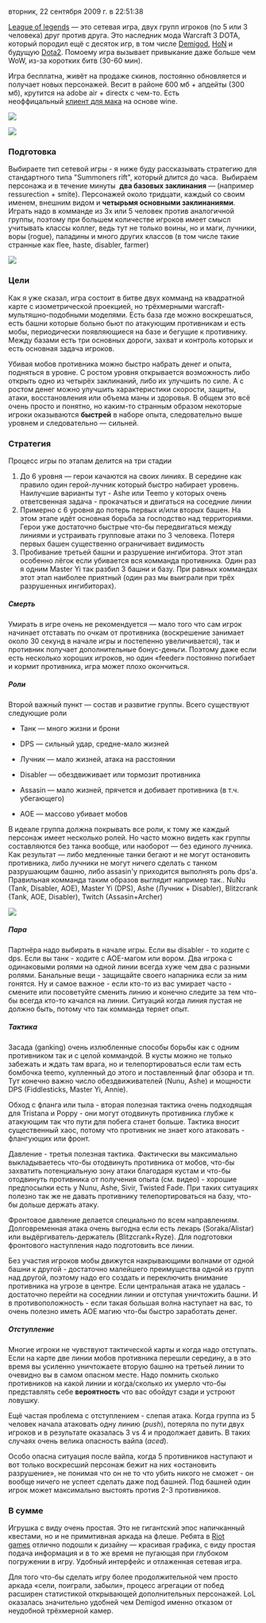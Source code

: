 вторник, 22 сентября 2009 г. в 22:51:38

[League of legends](http://eune.leagueoflegends.com/) — это сетевая игра, двух групп игроков (по 5 или 3 человека) друг против друга. Это наследник мода Warcraft 3 DOTA, который породил ещё с десяток игр, в том числе [Demigod](http://www.demigodthegame.com/), [HoN](http://www.heroesofnewerth.com/) и будущую [Dota2](http://dota2.com/). Помоему игра вызывает привыкание даже больше чем WoW, из-за коротких битв (30-60 мин).

Игра бесплатна, живёт на продаже скинов, постоянно обновляется и получает новых персонажей. Весит в районе 600 мб + апдейты (300 мб), крутится на adobe air + directx с чем-то. Есть неоффицальный [клиент для мака](http://boompje.net/forum/index.php?action=downloads) на основе wine.

![](img/Untitled-1%201.jpg)

![](img/LoL.jpg)

### Подготовка

Выбираете тип сетевой игры - я ниже буду рассказывать стратегию для стандартного типа "Summoners rift", который длится до часа.  Выбираем персонажа и в течение минуты  **два базовых заклинания** — (например ressurection + smite). Персонажей около тридцати, каждый со своим именем, внешним видом и **четырьмя основными заклинаниями**. Играть надо в комманде из 3х или 5 человек против аналогичной группы, поэтому при большем количестве игроков имеет смысл учитывать классы коллег, ведь тут не только воины, но и маги, лучники, воры (rogue), паладины и много других классов (в том числе такие странные как flee, haste, disabler, farmer)

![](img/LOL+map.jpg)

### Цели

Как я уже сказал, игра состоит в битве двух комманд на квадратной карте с изометрической проекцией, но трёхмерными warcraft-мультяшно-подобными моделями. Есть база где можно воскрешаться, есть башни которые больно бьют по атакующим противникам и есть мобы, периодически появляющиеся на базе и бегущие к противнику. Между базами есть три основных дороги, захват и контроль которых и есть основная задача игроков.

Убивая мобов противника можно быстро набрать денег и опыта, подняться в уровне. С ростом уровня открывается возможность либо открыть одно из четырёх заклинаний, либо их улучшить по силе. А с ростом денег можно улучшить характеристики скорости, защиты, атаки, восстановления или объема маны и здоровья. В общем это всё очень просто и понятно, но каким-то странным образом некоторые игроки оказываются **быстрей** в наборе опыта, следовательно выше уровнем и следовательно — сильней.

### Стратегия

Процесс игры по этапам делится на три стадии  

1. До 6 уровня — герои качаются на своих линиях. В середине как правило один герой-лучник который быстро набирает уровень. Наилучшие варианты тут - Ashe или Teemo у которых очень ответсвенная задача - прокачаться и двигаться на соседние линии
2. Примерно с 6 уровня до потерь первых и/или вторых башен. На этом этапе идёт основная борьба за господство над территориями. Герои уже достаточно быстрые что-бы передвигаться между линиями и устраивать групповые атаки по 3 человека. Потеря первых башен существенно ограничивает видимость
3. Пробивание третьей башни и разрушение ингибитора. Этот этап особенно лёгок если убивается вся комманда противника. Один раз я одним Master Yi так разбил 3 башни и базу. При равных коммандах этот этап наиболее приятный (один раз мы выиграли при трёх разрушенных ингибиторах).  
    

##### Смерть

Умирать в игре очень не рекомендуется — мало того что сам игрок начинает отставать по очкам от противника (воскрешение занимает около 30 секунд в начале игры и постепенно увеличивается), так и противник получает дополнительные бонус-деньги. Поэтому даже если есть несколько хороших игроков, но один «feeder» постоянно погибает и кормит противника, игра может плохо окончиться. 

##### Роли  

Второй важный пункт — состав и развитие группы. Всего существуют следующие роли

- Танк — много жизни и брони  
    
- DPS — сильный удар, средне-мало жизней  
    
- Лучник — мало жизней, атака на расстоянии  
    
- Disabler — обездвиживает или тормозит противника  
    
- Assasin — мало жизней, прячется и добивает противника (в т.ч. убегающего)
- AOE — массово убивает мобов  
    

В идеале группа должна покрывать все роли, к тому же каждый персонаж имеет несколько ролей. Но часто можно видеть как группы составляются без танка вообще, или наоборот — без единого лучника. Как результат — либо медленные танки бегают и не могут остановить противника, либо лучники не могут ничего сделать с танком разрушающим башню, либо assasin'у приходится выполнять роль dps'а. Правильная комманда таким образов выглядит например так.. NuNu (Tank, Disabler, AOE), Master Yi (DPS), Ashe (Лучник + Disabler), Blitzcrank (Tank, AOE, Disabler), Twitch (Assasin+Archer)

![](img/LOL+champions.jpg)

##### Пара  

Партнёра надо выбирать в начале игры. Если вы disabler - то ходите с dps. Если вы танк - ходите с AOE-магом или вором. Два игрока с одинаковыми ролями на одной линии всегда хуже чем два с разными ролями. Банальные вещи - защищайте своего напарника если за ним гонятся. Ну и самое важное - если кто-то из вас умирает часто - смените или посоветуйте сменить линию и конечно следите за тем что-бы всегда кто-то качался на линии. Ситуаций когда линия пустая не должно быть, потому что так комманда теряет опыт.

##### Тактика

Засада (ganking) очень излюбленные способы борьбы как с одним противником так и с целой коммандой. В кусты можно не только забежать и ждать там врага, но и телепортироваться если там есть бомбочка teemo, купленный до этого и поставленный флаг обзора и тп. Тут конечно важно число обездвиживателей (Nunu, Ashe) и мощности DPS (Fiddlesticks, Master Yi, Annie).

Обход с фланга или тыла - вторая полезная тактика очень подходящая для Tristana и Poppy - они могут отодвинуть противника глубже к атакующим так что пути для побега станет больше. Тактика вносит существенный хаос, потому что противник не знает кого атаковать - флангующих или фронт.  

Давление - третья полезная тактика. Фактически вы максимально выкладываетесь что-бы отодвинуть противника от мобов, что-бы захватить потенциальную зону атаки благодаря кустам и что-бы отодвинуть противника от получения опыта (см. видео) - хорошие предпосылки есть у Nunu, Ashe, Sivir, Twisted Fade. При таких ситуациях полезно так же не давать противнику телепортироваться на базу, что-бы дольше держать атаку.

Фронтовое давление делается специально по всем направлениям. Долговременная атака очень выгодна если есть лекарь (Soraka/Alistar) или выдёргиватель-держатель (Blitzcrank+Ryze). Для подготовки фронтового наступления надо подготовить все линии.  

Без участия игроков мобы движутся накрывающими волнами от одной башни к другой - достаточно малейшего преимущества одной из групп над другой, поэтому надо его создать и переключить внимание противника на угрозе в центре. Если центральная атака не удалась - достаточно перейти на соседнии линии и отступая уничтожить башни. И в противоположность - если такая большая волна наступает на вас, то очень полезно иметь AOE магию что-бы быстро заработать денег.  

##### Отступление

Многие игроки не чувствуют тактической карты и когда надо отступать. Если на карте две линии мобов противника перешли середину, а в это время вы усиленно уничтожаете вторую башню на третьей линии то очевидно вы в самом опасном месте. Надо помнить сколько противников на какой линии и когда/сколько их умерло что-бы представлять себе **вероятность** что вас обойдут сзади и устроют ловушку. 

Ещё частая проблема с отступлением - слепая атака. Когда группа из 5 человек начала атаковать одну линию (_push_), потеряла по пути двух игроков и в результате оказалась 3 vs 4 и продолжает давить. В таких случаях очень велика опасность вайпа (_aced_).

Особо опасна ситуация после вайпа, когда 5 противников наступают и вот только воскресший персонаж бежит на них «остановить разрушение», не понимая что он не то что убить никого не сможет - он вообще ничего не успеет сделать даже под башней. Под башней один игрок может максимально выстоять против 2-3 противников.  

### В сумме

Игрушка с виду очень простая. Это не гигантский эпос напичканный квестами, но и не примитивная аркада на флеше. Ребята в [Riot games](http://www.riotgames.com/) отлично подошли к дизайну — красивая графика, с виду простая подача информация и в то же время не пугающая при глубоком погружении в игру. Удобный интерфейс и отлаженная сетевая игра.

Для того что-бы сделать игру более продолжительной чем просто аркада «сели, поиграли, забыли», процесс агрегации от побед расширен статистикой открывающей дополнительных персонажей. LoL оказалась значительно удобней чем Demigod именно отказом от неудобной трёхмерной камер.